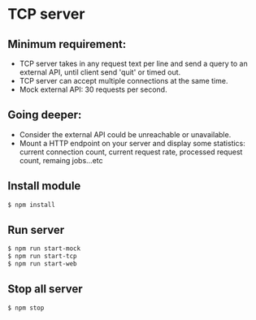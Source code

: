 # TCP server

## Minimum requirement:
- TCP server takes in any request text per line and send a query to an external API, until client send 'quit' or timed out.
- TCP server can accept multiple connections at the same time.
- Mock external API: 30 requests per second.

## Going deeper:
- Consider the external API could be unreachable or unavailable.
- Mount a HTTP endpoint on your server and display some statistics: current connection count, current request rate, processed request count, remaing jobs...etc

## Install module
```bash
$ npm install
```

## Run server
```bash
$ npm run start-mock
$ npm run start-tcp
$ npm run start-web
```

## Stop all server
```bash
$ npm stop
```